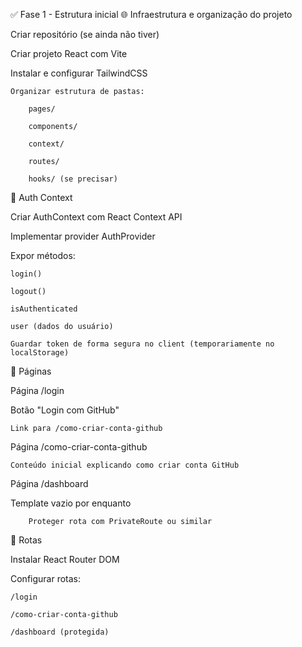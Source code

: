 ✅ Fase 1 - Estrutura inicial
🌐 Infraestrutura e organização do projeto

Criar repositório (se ainda não tiver)

Criar projeto React com Vite

Instalar e configurar TailwindCSS

    Organizar estrutura de pastas:

        pages/

        components/

        context/

        routes/

        hooks/ (se precisar)

🔐 Auth Context

Criar AuthContext com React Context API

Implementar provider AuthProvider

Expor métodos:

    login()

    logout()

    isAuthenticated

    user (dados do usuário)

    Guardar token de forma segura no client (temporariamente no localStorage)

📄 Páginas

Página /login

Botão "Login com GitHub"

    Link para /como-criar-conta-github

Página /como-criar-conta-github

    Conteúdo inicial explicando como criar conta GitHub

Página /dashboard

Template vazio por enquanto

        Proteger rota com PrivateRoute ou similar

🔐 Rotas

Instalar React Router DOM

Configurar rotas:

    /login

    /como-criar-conta-github

    /dashboard (protegida)